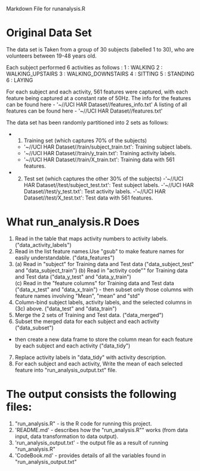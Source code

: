 Markdown File for runanalysis.R

Original Data Set
=================
The data set is Taken from a group of 30 subjects (labelled 1 to 30), who are volunteers between 19-48 years old.

Each subject performed 6 activities as follows :
1 : WALKING
2 : WALKING_UPSTAIRS
3 : WALKING_DOWNSTAIRS
4 : SITTING
5 : STANDING
6 : LAYING

For each subject and each activity, 561 features were captured, with each feature being captured at a constant rate of 50Hz.
The info for the features can be found here - '~//UCI HAR Dataset//features_info.txt'
A listing of all features can be found here - '~//UCI HAR Dataset//features.txt'

The data set has been randomly partitioned into 2 sets as follows:
- 1. Training set (which captures 70% of the subjects)
	- '~//UCI HAR Dataset//train/subject_train.txt': Training subject labels.
	- '~//UCI HAR Dataset//train/y_train.txt': Training activity labels.
	- '~//UCI HAR Dataset//train/X_train.txt': Training data with 561 features.
    
- 2. Test set (which captures the other 30% of the subjects)
	-'~//UCI HAR Dataset//test/subject_test.txt': Test subject labels.
	-'~//UCI HAR Dataset//test/y_test.txt': Test activity labels.
	-'~//UCI HAR Dataset//test/X_test.txt': Test data with 561 features.
 
What run_analysis.R Does
========================
1. Read in the table that maps activity numbers to activity labels. ("data_activity_labels")
2. Read in the list feature names.Use "gsub" to make feature names for easily understandable. ("data_features")
3. (a) Read in "subject" for Training data and Test data ("data_subject_test" and "data_subject_train") 
	 (b) Read in "activity code"" for Training data and Test data ("data_y_test" and "data_y_train")  
   (c) Read in the "feature columns" for Training data and Test data ("data_x_test" and "data_x_train")
       - then subset only those columns with feature names involving "Mean", "mean" and "std"
4. Column-bind subject labels, activity labels, and the selected columns in (3c) above. ("data_test" and "data_train")
5. Merge the 2 sets of Training and Test data. ("data_merged") 
6. Subset the merged data for each subject and each activity ("data_subset")
  - then create a new data frame to store the column mean for each feature by each subject and each activity ("data_tidy") 
7. Replace activity labels in "data_tidy" with activity description.
8. For each subject and each activity, Write the mean of each selected feature into "run_analysis_output.txt" file. 


The output consists the following files:
=============================================
1. "run_analysis.R" - is the R code for running this project.
2. 'README.md' - describes how the "run_analysis.R"" works (from data input, data transformation to data output).
3. 'run_analysis_output.txt' - the output file as a result of running "run_analysis.R"
4. 'CodeBook.md' - provides details of all the variables found in "run_analysis_output.txt"


